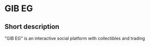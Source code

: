 # GIB EG

## Short description
"GIB EG" is an interactive social platform with collectibles and trading
